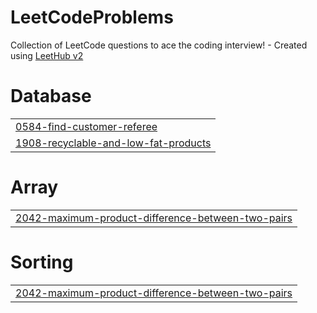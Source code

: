 # LeetCodeProblems
Collection of LeetCode questions to ace the coding interview! - Created using [LeetHub v2](https://github.com/arunbhardwaj/LeetHub-2.0)


# Database
|  |
| ------- |
| [0584-find-customer-referee](https://github.com/dhananjaytripathi08/LeetCodeProblems/tree/master/0584-find-customer-referee) |
| [1908-recyclable-and-low-fat-products](https://github.com/dhananjaytripathi08/LeetCodeProblems/tree/master/1908-recyclable-and-low-fat-products) |
# Array
|  |
| ------- |
| [2042-maximum-product-difference-between-two-pairs](https://github.com/dhananjaytripathi08/LeetCodeProblems/tree/master/2042-maximum-product-difference-between-two-pairs) |
# Sorting
|  |
| ------- |
| [2042-maximum-product-difference-between-two-pairs](https://github.com/dhananjaytripathi08/LeetCodeProblems/tree/master/2042-maximum-product-difference-between-two-pairs) |